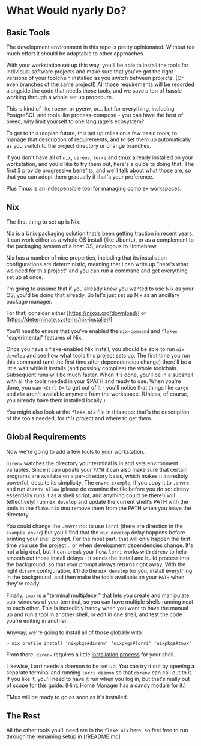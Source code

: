 # What Would nyarly Do?

## Basic Tools

The development environment in this repo
is pretty opinionated.
Without too much effort it should be adaptable
to other approaches.

With your workstation set up this way,
you'll be able to
install the tools for individual software projects
and make sure that you've got the right versions
of your toolchain installed as you switch between projects.
(Or even branches of the same project!)
All those requirements will be recorded
alongside the code that needs those tools,
and we save a ton of hassle working through a whole set up procedure.

This is kind of like rbenv, or pyenv, or...
but for everything, including PostgreSQL
and tools like process-compose -
you can have the best of breed, why limit yourself to
one language's ecosystem?

To get to this utopian future,
this set up relies on a few basic tools,
to manage that description of requirements,
and to set them up automatically as you
switch to the project directory
or change branches.

If you don't have all of
`nix`, `direnv`, `lorri` and tmux
already installed on your workstation,
and you'd like to try them out,
here's a guide to doing that.
The first 3 provide progressive benefits,
and we'll talk about what those are,
so that you can adopt them gradually
if that's your preference.

Plus Tmux is an indespensible tool for managing complex workspaces.

## Nix

The first thing to set up is Nix.

Nix is a Unix packaging solution
that's been getting traction in recent years.
It can work either as a whole OS install (like Ubuntu),
or as a complement to the packaging system
of a host OS, analogous to Homebrew.

Nix has a number of nice properties,
including that its installation configurations are deterministic,
meaning that I can write up "here's what we need for this project"
and you can run a command and get everything set up at once.

I'm going to assume that
if you already knew you wanted to use Nix as your OS,
you'd be doing that already.
So let's just set up Nix as an ancillary package manager.

For that, consider either
[https://nixos.org/download/]
or
[https://determinate.systems/nix-installer/].

You'll need to ensure that you've enabled the `nix-command` and `flakes`
"experimental" features of Nix.

Once you have a flake-enabled Nix install,
you should be able to run `nix develop`
and see how what tools this project sets up.
The first time you run this command
(and the first time after depenedencies change)
there'll be a little wait while it installs
(and possibly compiles)
the whole toolchain.
Subsequent runs will be much faster.
When it's done, you'll be in a subshell with
all the tools needed in your $PATH and ready to use.
When you're done, you can `<Ctrl-D>`
to get out of it -
you'll notice that things like `cargo` and `elm`
aren't available anymore from the workspace.
(Unless, of course, you already have them installed locally.)


You might also look at the `flake.nix` file in this repo:
that's the description of the tools needed,
for _this_ project
and where to get them.

## Global Requirements

Now we're going to add a few tools to your workstation.

`direnv` watches the directory your terminal is in and sets environment variables.
Since it can update your `PATH` it can also make sure that certain programs
are availabe on a per-directory basis,
which makes it incredibly powerful,
despite its simplicity.
The `envrc.example`, if you copy it to `.envrc`
and run `direnv allow`
(please do examine the file before you do so:
direnv essentially runs it as a shell script,
and anything could be there!)
will (effectively) run `nix develop`
and update the current shell's PATH with the tools in the `flake.nix`
_and_ remove them from the PATH when you leave the directory.

You could change the `.envrc` not to use `lorri`
(there are direction in the `example.envrc`)
but you'll find that the `nix develop` delay happens before printing your shell prompt.
For the most part, that will only happen the first time you use the project...
or when development dependencies change.
It's not a big deal, but it can break your flow.
`lorri` works with `direnv` to help smooth out
those install delays -
it sends the install and build process into the background,
so that your prompt always returns right away.
With the right `direnv` configuration, it'll do the `nix develop` for you,
install everything in the background,
and then make the tools available on your `PATH` when they're ready.

Finally, `tmux` is a "terminal multiplexer" that lets you
create and manipulate sub-windows of your terminal,
so you can have multiple shells running next to each other.
This is incredibly handy when you want to have the manual up
and run a tool in another shell,
or edit in one shell,
and test the code you're editing in another.

Anyway, we're going to install all of those globally with

```shell
> nix profile install 'nixpkgs#direnv' 'nixpkgs#lorri' 'nixpkgs#tmux'
```

From there, `direnv` requires a little
[installation process](https://github.com/direnv/direnv/blob/master/docs/hook.md)
for your shell.

Likewise, Lorri needs a daemon to be set up.
You can try it out by opening a separate terminal and running `lorri daemon`
so that `direnv` can call out to it.
If you like it, you'll need to have it run when you log in,
but that's really out of scope for this guide.
(Hint: Home Manager has a dandy module for it.)

TMux will be ready to go as soon as it's installed.

## The Rest

All the other tools you'll need are in the `flake.nix` here,
so feel free to run through the remaining setup in [/README.md]
